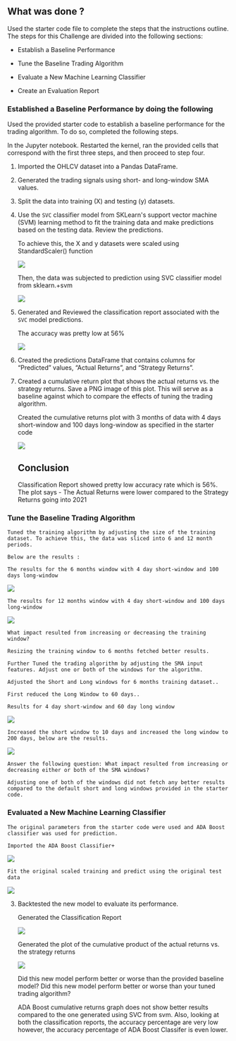 
## What was done ?

Used the starter code file to complete the steps that the instructions outline. The steps for this Challenge are divided into the following sections:

* Establish a Baseline Performance

* Tune the Baseline Trading Algorithm

* Evaluate a New Machine Learning Classifier

* Create an Evaluation Report

### Established a Baseline Performance by doing the following

Used the provided starter code to establish a baseline performance for the trading algorithm. To do so, completed the following steps.

In the Jupyter notebook. Restarted the kernel, ran the provided cells that correspond with the first three steps, and then proceed to step four.

1. Imported the OHLCV dataset into a Pandas DataFrame.

2. Generated the trading signals using short- and long-window SMA values.

3. Split the data into training (X) and testing (y) datasets.

4. Use the `SVC` classifier model from SKLearn's support vector machine (SVM) learning method to fit the training data and make predictions based on the testing data. Review the predictions.

    To achieve this, the X and y datasets were scaled using StandardScaler() function

    ![](ScaledData.png)

    Then, the data was subjected to prediction using SVC classifier model from sklearn.+svm

    ![](SVC.png)

5. Generated and Reviewed the classification report associated with the `SVC` model predictions.

    The accuracy was pretty low at 56%

    ![](SVC_CR.png)

6. Created the predictions DataFrame that contains columns for “Predicted” values, “Actual Returns”, and “Strategy Returns”.

7. Created a cumulative return plot that shows the actual returns vs. the strategy returns. Save a PNG image of this plot. This will serve as a baseline against which to compare the effects of tuning the trading algorithm.

    Created the cumulative returns plot with 3 months of data with 4 days short-window and 100 days long-window as specified in the starter code

    ![](CumPlot_3Mon.png)

    ## Conclusion

    Classification Report showed pretty low accuracy rate which is 56%. The plot says - The Actual Returns were lower compared to the Strategy Returns going into 2021

### Tune the Baseline Trading Algorithm

    Tuned the training algorithm by adjusting the size of the training dataset. To achieve this, the data was sliced into 6 and 12 month periods. 

    Below are the results :

    The results for the 6 months window with 4 day short-window and 100 days long-window
    
![](CumPlot_6Mon_4SW_100LW.png)
    

    The results for 12 months window with 4 day short-window and 100 days long-window

![](CumPlot_12Mon.png)

    What impact resulted from increasing or decreasing the training window?

    Resizing the training window to 6 months fetched better results.

    Further Tuned the trading algorithm by adjusting the SMA input features. Adjust one or both of the windows for the algorithm. 

    Adjusted the Short and Long windows for 6 months training dataset..

    First reduced the Long Window to 60 days..

    Results for 4 day short-window and 60 day long window

![](CumPlot_6Mon_4SW_60LW.png)

    Increased the short window to 10 days and increased the long window to 200 days, below are the results.

![](CumPlot_6Mon_10SW_200LW.png)

    Answer the following question: What impact resulted from increasing or decreasing either or both of the SMA windows?

    Adjusting one of both of the windows did not fetch any better results compared to the default short and long windows provided in the starter code.

### Evaluated a New Machine Learning Classifier

    The original parameters from the starter code were used and ADA Boost classifier was used for prediction. 

    Imported the ADA Boost Classifier+

![](ImportADABoostClassifer.png)

    Fit the original scaled training and predict using the original test data

![](ADABoost-Fit-Predict.png)


3. Backtested the new model to evaluate its performance.

    Generated the Classification Report

    ![](ADA-Boost-Classification-Report.png)

    Generated the plot of the cumulative product of the actual returns vs. the strategy returns

    ![](ADA-Boost-Cumulative-Returns.png)

     Did this new model perform better or worse than the provided baseline model? Did this new model perform better or worse than your tuned trading algorithm?

    ADA Boost cumulative returns graph does not show better results compared to the one generated using SVC from svm. Also, looking at both the classification reports, the accuracy percentage are very low however, the accuracy percentage of ADA Boost Classifer is even lower.



